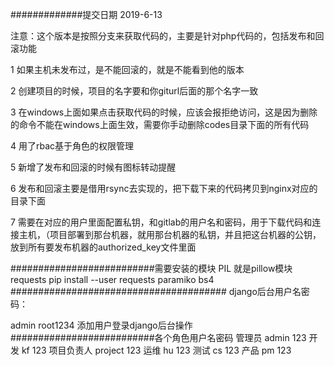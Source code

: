 #############提交日期 2019-6-13

注意：这个版本是按照分支来获取代码的，主要是针对php代码的，包括发布和回滚功能

1 如果主机未发布过，是不能回滚的，就是不能看到他的版本

2 创建项目的时候，项目的名字要和你giturl后面的那个名字一致

3 在windows上面如果点击获取代码的时候，应该会报拒绝访问，这是因为删除的命令不能在windows上面生效，需要你手动删除codes目录下面的所有代码

4 用了rbac基于角色的权限管理

5 新增了发布和回滚的时候有图标转动提醒

6 发布和回滚主要是借用rsync去实现的，把下载下来的代码拷贝到nginx对应的目录下面

7 需要在对应的用户里面配置私钥，和gitlab的用户名和密码，用于下载代码和连接主机，（项目部署到那台机器，就用那台机器的私钥，并且把这台机器的公钥，放到所有要发布机器的authorized_key文件里面




##########################需要安装的模块
PIL 就是pillow模块
requests   pip install --user requests
paramiko
bs4
#######################################
django后台用户名密码：

admin
root1234
添加用户登录django后台操作
##########################各个角色用户名密码
管理员  admin 123
开发  kf 123
项目负责人 project 123
运维  hu 123
测试  cs 123
产品 pm 123
